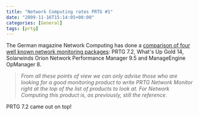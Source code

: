 ```yaml
---
title: "Network Computing rates PRTG #1"
date: "2009-11-16T15:14:05+00:00"
categories: [General]
tags: [prtg]
---
```


The German magazine Network Computing has done a <a href="http://www.paessler.com/blog/2009/11/16/prtg-7/network-computing-has-tested-all-major-monitoring-tools-prtg-wins-the-comparison">comparison of four well known network monitoring packages</a>: PRTG 7.2, What's Up Gold 14, Solarwinds Orion Network Performance Manager 9.5 and ManageEngine OpManager 8.
<blockquote><em>From all these points of view we can only advise those who are looking for a good monitoring product to write PRTG Network Monitor right at the top of the list of products to look at. For Network Computing this product is, as previously, still the reference</em>.</blockquote>
PRTG 7.2 came out on top!
